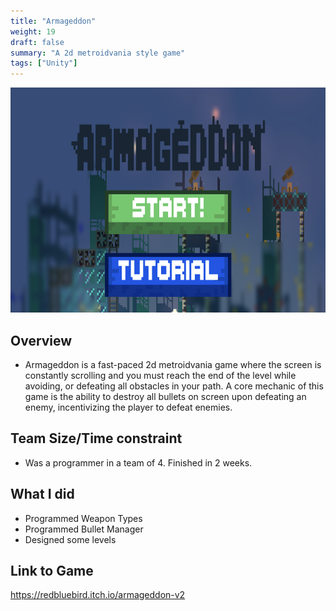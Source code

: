 ```yaml
---
title: "Armageddon"
weight: 19
draft: false
summary: "A 2d metroidvania style game"
tags: ["Unity"]
---
```

<p><img src="featured.png" width="640" height = "360"></p>

## Overview
- Armageddon is a fast-paced 2d metroidvania game where the screen is constantly scrolling and you must reach the end of the level while avoiding, or defeating all obstacles in your path. A core mechanic of this game is the ability to destroy all bullets on screen upon defeating an enemy, incentivizing the player to defeat enemies.

## Team Size/Time constraint
- Was a programmer in a team of 4. Finished in 2 weeks.

## What I did
- Programmed Weapon Types
- Programmed Bullet Manager
- Designed some levels

## Link to Game

https://redbluebird.itch.io/armageddon-v2
